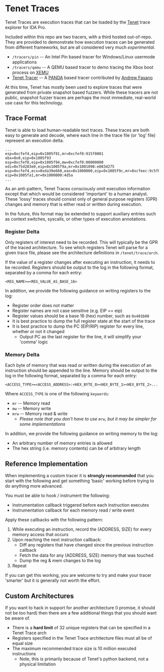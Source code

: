 # Tenet Traces

Tenet Traces are execution traces that can be loaded by the [Tenet](https://github.com/gaasedelen/tenet) trace explorer for IDA Pro.

Included within this repo are two tracers, with a third hosted out-of-repo. They are provided to demonstrate how execution traces can be generated from different frameworks, but are all considered very much *experimental*.

* `/tracers/pin` -- An Intel Pin based tracer for Windows/Linux usermode applications
* `/tracers/qemu` -- A QEMU based tracer to demo tracing the Xbox boot process on [XEMU](https://github.com/mborgerson/xemu)
* [Tenet Tracer](https://github.com/AndrewFasano/tenet_tracer) -- A [PANDA](https://github.com/panda-re/panda) based tracer contributed by [Andrew Fasano](https://twitter.com/andrewfasano)

At this time, Tenet has mostly been used to explore traces that were generated from private snapshot based fuzzers. While these tracers are not public, snapshot fuzzer traces are perhaps the most immediate, real-world use case for this technology.

## Trace Format

Tenet is able to load human-readable text traces. These traces are both easy to generate and decode, where each line in the trace file (or 'log' file) represent an execution delta.

```
...
esp=0xcfef4,eip=0x1005f91,mr=0xcfef0:915f0001
ebx=0x0,eip=0x1005f93
esp=0xcfef0,eip=0x1005f94,mw=0xcfef0:00000000
edi=0x75d283e0,eip=0x1005f9a,mr=0x1001098:e083d275
esp=0xcfef4,ecx=0xda39e660,eax=0x1000000,eip=0x1005f9c,mr=0xcfeec:9c5f0001,mw=0xcfed0:f5410376
eip=0x1005fa1,mr=0x1000000:4d5a
...
```

As an anti-pattern, Tenet Traces consciously omit execution information except that which would be considered 'important' to a human analyst. These 'lossy' traces should consist only of general purpose registers (GPR) changes and memory that is either read or written during execution.

In the future, this format may be extended to support auxiliary entries such as context switches, syscalls, or other types of execution annotations. 

### Register Delta

Only registers of interest need to be recorded. This will typically be the GPR of the traced architecture. To see which registers Tenet will parse for a given trace file, please see the architecture  definitions in `/tenet/trace/arch`.

If the value of a register changes after executing an instruction, it needs to be recorded. Registers should be output to the log in the following format, separated by a comma for each entry:

```
<REG_NAME>=<REG_VALUE_AS_BASE_16>
```

In addition, we provide the following guidance on writing registers to the log:
* Register order does not matter
* Register names are not case sensitive (e.g. EIP == eip)
* Register values should be a base 16 (hex) number, such as `0x401b00`
* It is best practice to dump the full register state at the start of the trace
* It is best practice to dump the PC (EIP/RIP) register for every line, whether or not it changed
	 * Output PC as the last register for the line, it will simplify your 'comma' logic

### Memory Delta

Each byte of memory that was read or written during the execution of an instruction should be appended to the line. Memory should be output to the log in the following format, separated by a comma for each entry:

```
<ACCESS_TYPE>=<ACCESS_ADDRESS>:<HEX_BYTE_0><HEX_BYTE_1><HEX_BYTE_2>... 
```
Where `ACCESS_TYPE` is one of the following `keywords`:
* `mr` -- Memory read
* `mw` -- Memory write
* `mrw` -- Memory read & write
	* *Please note that you don't have to use `mrw`, but it may be simpler for some implementations*

In addition, we provide the following guidance on writing memory to the log:

* An arbitrary number of memory entries is allowed
* The hex string (i.e. memory contents) can be of arbitrary length 

## Reference Implementation

When implementing a custom tracer it is **strongly recommended** that you start with the following and get something 'basic' working before trying to do anything more advanced. 
 
You must be able to hook / instrument the following:

* Instrumentation callback triggered before each instruction executes
* Instrumentation callback for each memory read / write event

Apply these callbacks with the following pattern:

1. While executing an instruction, record the (ADDRESS, SIZE) for every memory access that occurs
2. Upon reaching the next instruction callback:
	*	Diff any registers that have changed since the previous instruction callback
	*	Fetch the data for any (ADDRESS, SIZE) memory that was touched
	*	Dump the reg & mem changes to the log
3. Repeat

If you can get this working, you are welcome to try and make your tracer 'smarter' but it is generally not worth the effort.

## Custom Architectures

If you want to hack in support for another architecture (I promise, it should not be too hard) then there are a few additional things that you should want be aware of.

* There is a **hard limit** of 32 unique registers that can be specified in a Tenet Trace arch
* Registers specified in the Tenet Trace architecture files must all be of equal size
* The maximum recommended trace size is 10 million executed instructions
	* Note, this is primarily because of Tenet's python backend, not a physical limitation
